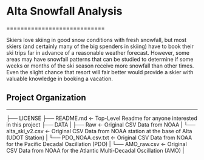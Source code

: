# Alta Snowfall Analysis

============================

Skiers love skiing in good snow conditions with fresh snowfall, but most skiers (and certainly many of the big spenders in skiing) have to book their ski trips far in advance of a reasonable weather forecast. However, some areas may have snowfall patterns that can be studied to determine if some weeks or months of the ski season receive more snowfall than other times. Even the slight chance that resort will fair better would provide a skier with valuable knowledge in booking a vacation. 

## Project Organization

-----------
├── LICENSE
├── README.md     <- Top-Level Readme for anyone interested in this project
├── DATA
|   ├── Raw       <- Original CSV Data from NOAA
|       └── alta_ski_v2.csv   <- Original CSV Data from NOAA station at the base of Alta (UDOT Station)
|       └── PDO_NOAA.csv.txt  <- Original CSV Data from NOAA for the Pacific Decadal Oscillation (PDO)
|       └── AMO_raw.csv       <- Original CSV Data from NOAA for the Atlantic Multi-Decadal Oscillation (AMO)
|

